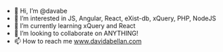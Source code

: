 - 👋 Hi, I’m @davabe
- 👀 I’m interested in JS, Angular, React, eXist-db, xQuery, PHP, NodeJS
- 🌱 I’m currently learning xQuery and React
- 💞️ I’m looking to collaborate on ANYTHING!
- 📫 How to reach me www.davidabellan.com

<!---
davabe/davabe is a ✨ special ✨ repository because its `README.md` (this file) appears on your GitHub profile.
You can click the Preview link to take a look at your changes.
--->
